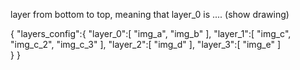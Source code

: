 layer from bottom to top, meaning that layer_0 is .... (show drawing)

{
    "layers_config":{
        "layer_0":[
            "img_a",
            "img_b"
        ],
        "layer_1":[
            "img_c",
            "img_c_2",
            "img_c_3"
        ],
        "layer_2":[
            "img_d"
        ],
        "layer_3":[
            "img_e"
        ]        
    }
}